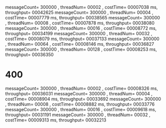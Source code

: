 messageCount= 300000 , threadNum= 00002 , costTime= 00007038 ms, throughput= 00042625
messageCount= 300000 , threadNum= 00004 , costTime= 00007779 ms, throughput= 00038565
messageCount= 300000 , threadNum= 00008 , costTime= 00007878 ms, throughput= 00038080
messageCount= 300000 , threadNum= 00016 , costTime= 00008772 ms, throughput= 00034199
messageCount= 300000 , threadNum= 00032 , costTime= 00008079 ms, throughput= 00037133
messageCount= 300000 , threadNum= 00064 , costTime= 00008146 ms, throughput= 00036827
messageCount= 300000 , threadNum= 00128 , costTime= 00008253 ms, throughput= 00036350

# 400
messageCount= 300000 , threadNum= 00002 , costTime= 00008326 ms, throughput= 00036031
messageCount= 300000 , threadNum= 00004 , costTime= 00008904 ms, throughput= 00033692
messageCount= 300000 , threadNum= 00008 , costTime= 00008882 ms, throughput= 00033776
messageCount= 300000 , threadNum= 00016 , costTime= 00009618 ms, throughput= 00031191
messageCount= 300000 , threadNum= 00032 , costTime= 00009313 ms, throughput= 00032213


